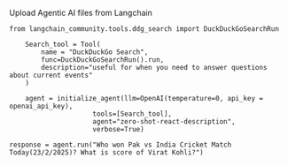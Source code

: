 Upload Agentic AI files from Langchain


    from langchain_community.tools.ddg_search import DuckDuckGoSearchRun
    
        Search_tool = Tool(
            name = "DuckDuckGo Search",
            func=DuckDuckGoSearchRun().run,
            description="useful for when you need to answer questions about current events"
        )
    
        agent = initialize_agent(llm=OpenAI(temperature=0, api_key = openai_api_key),
                         tools=[Search_tool],
                         agent="zero-shot-react-description",
                         verbose=True)
    
    response = agent.run("Who won Pak vs India Cricket Match Today(23/2/2025)? What is score of Virat Kohli?")
